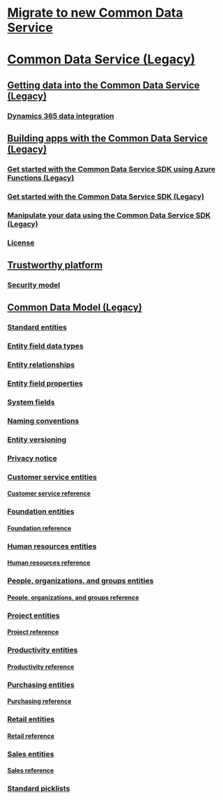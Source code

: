 # [Migrate to new Common Data Service](/common-data-service/migrate/migrate-new-cds)
# [Common Data Service (Legacy)](introduction.md)
## [Getting data into the Common Data Service (Legacy)](data-integration-home-page.md)
### [Dynamics 365 data integration](dynamics-365-integration.md)
## [Building apps with the Common Data Service (Legacy)](cds-sdk-home-page.md)
### [Get started with the Common Data Service SDK using Azure Functions (Legacy)](cds-sdk-azure-functions-get-started.md)
### [Get started with the Common Data Service SDK (Legacy)](cds-sdk-get-started.md)
### [Manipulate your data using the Common Data Service SDK (Legacy)](cds-sdk-manipulate-data.md)
### [License](cds-sdk-eula.md)
## [Trustworthy platform](security-home-page.md)
### [Security model](security-model.md)
## [Common Data Model (Legacy)](common-data-model.md)
### [Standard entities](standard-entities.md)
### [Entity field data types](field-data-types.md)
### [Entity relationships](relationships.md)
### [Entity field properties](field-properties.md)
### [System fields](system-fields.md)
### [Naming conventions](naming-conventions.md)
### [Entity versioning](versioning.md)
### [Privacy notice](privacy-notice.md)
### [Customer service entities](entities-customer-service.md)
#### [Customer service reference](entity-tables/customer-service.md)
### [Foundation entities](entities-foundation.md)
#### [Foundation reference](entity-tables/foundation.md)
### [Human resources entities](entities-human-resources.md)
#### [Human resources reference](entity-tables/human-resources.md)
### [People, organizations, and groups entities](entities-person-organization-group.md)
#### [People, organizations, and groups reference](entity-tables/person-organization-group.md)
### [Project entities](entities-project.md)
#### [Project reference](entity-tables/project.md)
### [Productivity entities](entities-productivity.md)
#### [Productivity reference](entity-tables/productivity.md)
### [Purchasing entities](entities-purchasing.md)
#### [Purchasing reference](entity-tables/purchasing.md)
### [Retail entities](entities-retail.md)
#### [Retail reference](entity-tables/retail.md)
### [Sales entities](entities-sales.md)
#### [Sales reference](entity-tables/sales.md)
### [Standard picklists](standard-picklists.md)
<!--# [Index](index.md)-->

